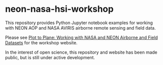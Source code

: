 # neon-nasa-hsi-workshop
This repository provides Python Jupyter notebook examples for working with NEON AOP and NASA AVIRIS airborne remote sensing and field data. 

Please see [Plot to Plane: Working with NASA and NEON Airborne and Field Datasets](https://neonscience.github.io/neon-nasa-hsi-workshop/) for the workshop website. 

In the interest of open science, this repository and website has been made public, but is still under active development.
